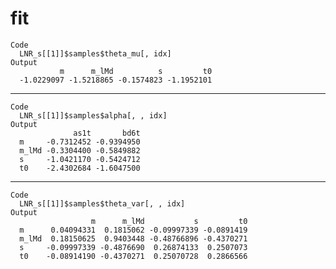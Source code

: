 # fit

    Code
      LNR_s[[1]]$samples$theta_mu[, idx]
    Output
               m      m_lMd          s         t0 
      -1.0229097 -1.5218865 -0.1574823 -1.1952101 

---

    Code
      LNR_s[[1]]$samples$alpha[, , idx]
    Output
                  as1t       bd6t
      m     -0.7312452 -0.9394950
      m_lMd -0.3304400 -0.5849882
      s     -1.0421170 -0.5424712
      t0    -2.4302684 -1.6047500

---

    Code
      LNR_s[[1]]$samples$theta_var[, , idx]
    Output
                      m      m_lMd           s         t0
      m      0.04094331  0.1815062 -0.09997339 -0.0891419
      m_lMd  0.18150625  0.9403448 -0.48766896 -0.4370271
      s     -0.09997339 -0.4876690  0.26874133  0.2507073
      t0    -0.08914190 -0.4370271  0.25070728  0.2866566


